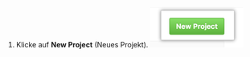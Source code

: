 1. Klicke auf **New Project** (Neues Projekt). ![Schaltfläche „New Project" (Neues Projekt)](/assets/images/help/projects/new-project-button.png)
